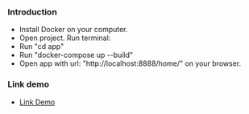 ### Introduction
* Install Docker on your computer.
* Open project. Run terminal:
* Run "cd app"
* Run "docker-compose up --build"
* Open app with url: "http://localhost:8888/home/" on your browser.
### Link demo
* [Link Demo](https://drive.google.com/file/d/1Xtjv7oz1QSix9wzwlFzyQ0AKyoo32TEc/view?usp=sharing)
  
